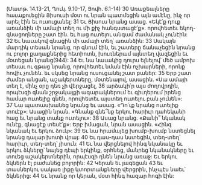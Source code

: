 (Մատթ. 14.13-21, Ղուկ. 9.10-17, Յովհ. 6.1-14)
30 Առաքեալները հաւաքուեցին Յիսուսի մօտ ու նրան պատմեցին այն ամէնը, ինչ որ արել էին եւ ուսուցանել: 31 Եւ Յիսուս նրանց ասաց. «Եկէ՛ք դուք առանձին մի ամայի տեղ ու մի քիչ հանգստացէ՛ք». որովհետեւ եկող-գնացողները շատ էին. եւ հաց ուտելու անգամ ժամանակ չունէին: 32 Եւ նաւակով գնացին մի ամայի տեղ՝ առանձին: 33 Սակայն մարդիկ տեսան նրանց, որ գնում էին, եւ շատերը ճանաչեցին նրանց ու բոլոր քաղաքներից հետիոտն, խուռներամ այնտեղ վազեցին եւ մօտեցան նրանց(944): 34 Եւ նա նաւակից դուրս ելնելով՝ մեծ ամբոխ տեսաւ ու գթաց նրանց, որովհետեւ նման էին ոչխարների, որոնք հովիւ չունեն. եւ սկսեց նրանց ուսուցանել շատ բաներ:
35 Երբ շատ ժամեր անցան, աշակերտները, մօտենալով, ասացին. «Սա ամայի տեղ է, մինչ օրը դեռ չի վերջացել, 36 արձակի՛ր այս ժողովրդին, որպէսզի գնան շրջակայքի ագարակներում եւ գիւղերում իրենց համար ուտելիք գնեն, որովհետեւ այստեղ ուտելու բան չունեն»: 37 Նա պատասխանեց նրանց եւ ասաց. «Դո՛ւք նրանց ուտելիք տուէք»: Ասացին նրան. «Գնանք գնե՞նք երկու հարիւր դահեկանի հաց եւ նրանց տանք ուտելու»: 38 Ասաց նրանց. «Քանի՞ նկանակ ունէք, գնացէք տեսէ՛ք»: Երբ իմացան, նրան ասացին. «Հինգ նկանակ եւ երկու ձուկ»: 39 Եւ նա հրամայեց խումբ-խումբ նստեցնել նրանց դալար խոտի վրայ: 40 Եւ դաս-դաս նստեցին, տեղ-տեղ՝ հարիւր, տեղ-տեղ՝ յիսուն: 41 Եւ նա վերցնելով հինգ նկանակը եւ երկու ձկները՝ նայեց դէպի երկինք, օրհնեց, մանրեց նկանակները եւ տուեց աշակերտներին, որպէսզի դնեն նրանց առաջ: Եւ երկու ձկներն էլ բաժանեց բոլորին: 42 Կերան եւ յագեցան 43 եւ տասներկու սակառ լիքը կտորտանքները վերցրին, ինչպէս նաեւ՝ ձկներից: 44 Եւ նրանք որ կերան, մօտ հինգ հազար հոգի էին:
